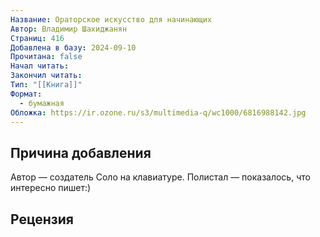 ```yaml
---
Название: Ораторское искусство для начинающих
Автор: Владимир Шахиджанян
Страниц: 416
Добавлена в базу: 2024-09-10
Прочитана: false
Начал читать: 
Закончил читать: 
Тип: "[[Книга]]"
Формат:
  - бумажная
Обложка: https://ir.ozone.ru/s3/multimedia-q/wc1000/6816988142.jpg
---
```

## Причина добавления

Автор — создатель Соло на клавиатуре. Полистал — показалось, что интересно пишет:)
## Рецензия